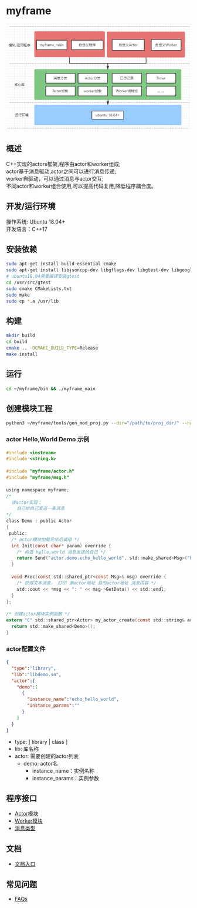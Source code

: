 # myframe

![myframe](doc/pics/myframe.png)

## 概述
C++实现的actors框架,程序由actor和worker组成;  
actor基于消息驱动,actor之间可以进行消息传递;  
worker自驱动，可以通过消息与actor交互;  
不同actor和worker组合使用,可以提高代码复用,降低程序耦合度。

## 开发/运行环境
操作系统: Ubuntu 18.04+  
开发语言：C++17

## 安装依赖
```sh
sudo apt-get install build-essential cmake
sudo apt-get install libjsoncpp-dev libgflags-dev libgtest-dev libgoogle-glog-dev
# ubuntu18.04需要编译安装gtest
cd /usr/src/gtest
sudo cmake CMakeLists.txt 
sudo make 
sudo cp *.a /usr/lib
```

## 构建
```sh
mkdir build
cd build
cmake .. -DCMAKE_BUILD_TYPE=Release
make install
```

## 运行
```sh
cd ~/myframe/bin && ./myframe_main
```

## 创建模块工程
```sh
python3 ~/myframe/tools/gen_mod_proj.py --dir="/path/to/proj_dir/" --name="mod_name"
```

### actor Hello,World Demo 示例
```c
#include <iostream>
#include <string.h>

#include "myframe/actor.h"
#include "myframe/msg.h"

using namespace myframe;
/*
  该actor实现：
    自己给自己发送一条消息
*/
class Demo : public Actor
{
 public:
  /* actor模块加载完毕后调用 */
  int Init(const char* param) override {
    /* 构造 hello,world 消息发送给自己 */
    return Send("actor.demo.echo_hello_world", std::make_shared<Msg>("hello,world"));
  }

  void Proc(const std::shared_ptr<const Msg>& msg) override {
    /* 获得文本消息， 打印 源actor地址 目的actor地址 消息内容 */
    std::cout << *msg << ": " << msg->GetData() << std::endl;
  }
};

/* 创建actor模块实例函数 */
extern "C" std::shared_ptr<Actor> my_actor_create(const std::string& actor_name) {
  return std::make_shared<Demo>();
}

```

### actor配置文件
```json
{
  "type":"library",
  "lib":"libdemo.so",
  "actor":{
    "demo":[
      {
        "instance_name":"echo_hello_world",
        "instance_params":""
      }
    ]
  }
}
```
- type: [ library | class ]
- lib: 库名称
- actor: 需要创建的actor列表
  - demo: actor名
    - instance_name：实例名称
    - instance_params：实例参数

## 程序接口

- [Actor模块](https://github.com/lkpworkspace/myframe/blob/master/myframe/actor.h)
- [Worker模块](https://github.com/lkpworkspace/myframe/blob/master/myframe/worker.h)
- [消息类型](https://github.com/lkpworkspace/myframe/blob/master/myframe/msg.h)

## 文档
- [文档入口](https://github.com/lkpworkspace/myframe/wiki)

## 常见问题
- [FAQs](https://github.com/lkpworkspace/myframe/wiki/FAQs)

